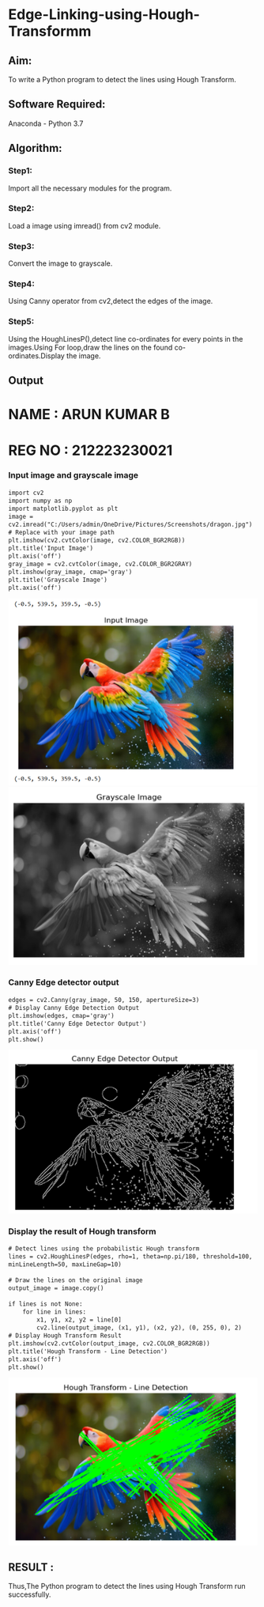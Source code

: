 # Edge-Linking-using-Hough-Transformm
## Aim:
To write a Python program to detect the lines using Hough Transform.

## Software Required:
Anaconda - Python 3.7

## Algorithm:
### Step1:

Import all the necessary modules for the program.
### Step2:

Load a image using imread() from cv2 module.
### Step3:

Convert the image to grayscale.
### Step4:

Using Canny operator from cv2,detect the edges of the image.
### Step5:

Using the HoughLinesP(),detect line co-ordinates for every points in the images.Using For loop,draw the lines on the found co-ordinates.Display the image.
## Output
# NAME : ARUN KUMAR B
# REG NO : 212223230021

### Input image and grayscale image
```
import cv2
import numpy as np
import matplotlib.pyplot as plt
image = cv2.imread("C:/Users/admin/OneDrive/Pictures/Screenshots/dragon.jpg")  # Replace with your image path
plt.imshow(cv2.cvtColor(image, cv2.COLOR_BGR2RGB))
plt.title('Input Image')
plt.axis('off')
gray_image = cv2.cvtColor(image, cv2.COLOR_BGR2GRAY)
plt.imshow(gray_image, cmap='gray')
plt.title('Grayscale Image')
plt.axis('off')
```
![alt text](DIP-EXP-7.1.png)
![alt text](DIP-EXP-7.2.png)
### Canny Edge detector output
```
edges = cv2.Canny(gray_image, 50, 150, apertureSize=3)
# Display Canny Edge Detection Output   
plt.imshow(edges, cmap='gray')
plt.title('Canny Edge Detector Output')
plt.axis('off')
plt.show()
```
![alt text](DIP-EXP-7.3.png)
### Display the result of Hough transform
```
# Detect lines using the probabilistic Hough transform
lines = cv2.HoughLinesP(edges, rho=1, theta=np.pi/180, threshold=100, minLineLength=50, maxLineGap=10)

# Draw the lines on the original image
output_image = image.copy()

if lines is not None:
    for line in lines:
        x1, y1, x2, y2 = line[0]
        cv2.line(output_image, (x1, y1), (x2, y2), (0, 255, 0), 2)
# Display Hough Transform Result
plt.imshow(cv2.cvtColor(output_image, cv2.COLOR_BGR2RGB))
plt.title('Hough Transform - Line Detection')
plt.axis('off')
plt.show()
```
![alt text](DIP-EXP-7.4.png)

## RESULT :
Thus,The Python program to detect the lines using Hough Transform run successfully.
